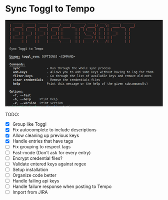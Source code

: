 # Sync Toggl to Tempo

![Screenshot of help](/screenshot.png)

TODO:
- [x] Group like Toggl
- [x] Fix autocomplete to include descriptions
- [x] Allow cleaning up previous keys
- [x] Handle entries that have tags
- [ ] Fix grouping to respect tags
- [ ] Fast-mode (Don't ask for every entry) 
- [ ] Encrypt credential files?
- [ ] Validate entered keys against regex
- [ ] Setup installation
- [ ] Organize code better
- [ ] Handle failing api keys
- [ ] Handle failure response when posting to Tempo
- [ ] Import from JIRA

